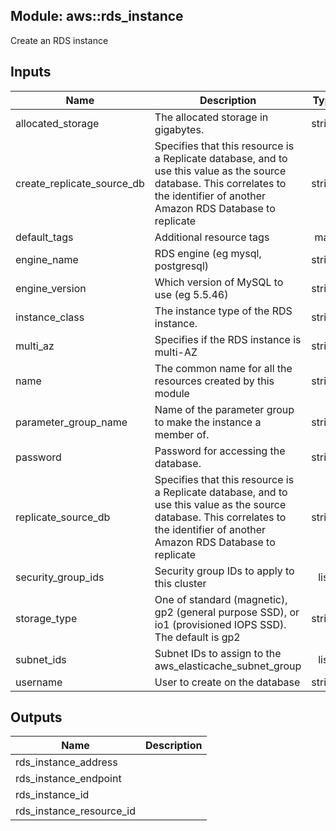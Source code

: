 ## Module: aws::rds_instance

Create an RDS instance


## Inputs

| Name | Description | Type | Default | Required |
|------|-------------|:----:|:-----:|:-----:|
| allocated_storage | The allocated storage in gigabytes. | string | `10` | no |
| create_replicate_source_db | Specifies that this resource is a Replicate database, and to use this value as the source database. This correlates to the identifier of another Amazon RDS Database to replicate | string | `0` | no |
| default_tags | Additional resource tags | map | `<map>` | no |
| engine_name | RDS engine (eg mysql, postgresql) | string | - | yes |
| engine_version | Which version of MySQL to use (eg 5.5.46) | string | - | yes |
| instance_class | The instance type of the RDS instance. | string | `db.t1.micro` | no |
| multi_az | Specifies if the RDS instance is multi-AZ | string | `false` | no |
| name | The common name for all the resources created by this module | string | - | yes |
| parameter_group_name | Name of the parameter group to make the instance a member of. | string | `` | no |
| password | Password for accessing the database. | string | - | yes |
| replicate_source_db | Specifies that this resource is a Replicate database, and to use this value as the source database. This correlates to the identifier of another Amazon RDS Database to replicate | string | `false` | no |
| security_group_ids | Security group IDs to apply to this cluster | list | - | yes |
| storage_type | One of standard (magnetic), gp2 (general purpose SSD), or io1 (provisioned IOPS SSD). The default is gp2 | string | `gp2` | no |
| subnet_ids | Subnet IDs to assign to the aws_elasticache_subnet_group | list | - | yes |
| username | User to create on the database | string | - | yes |

## Outputs

| Name | Description |
|------|-------------|
| rds_instance_address |  |
| rds_instance_endpoint |  |
| rds_instance_id |  |
| rds_instance_resource_id |  |

